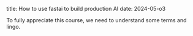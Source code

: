 title: How to use fastai to build production AI
date: 2024-05-o3

To fully appreciate this course, we need to understand some terms and lingo.
